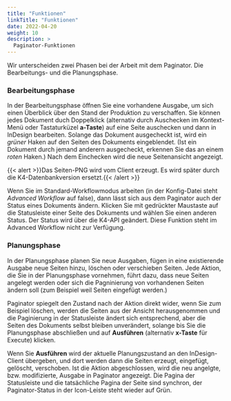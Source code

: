 ```yaml
---
title: "Funktionen"
linkTitle: "Funktionen"
date: 2022-04-20
weight: 10
description: >
  Paginator-Funktionen
---
```

Wir unterscheiden zwei Phasen bei der Arbeit mit dem Paginator. Die Bearbeitungs- und die Planungsphase.

### Bearbeitungsphase
In der Bearbeitungsphase öffnen Sie eine vorhandene Ausgabe, um sich einen Überblick über den Stand der Produktion zu verschaffen. Sie können jedes Dokument duch Doppelklick (alternativ durch Auschecken im Kontext-Menü oder Tastaturküzel **a-Taste**) auf eine Seite auschecken und dann in InDesign bearbeiten. Solange das Dokument ausgecheckt ist, wird ein *grüner* Haken auf den Seiten des Dokuments eingeblendet. (Ist ein Dokument durch jemand anderern ausgecheckt, erkennen Sie das an einem *roten* Haken.)
Nach dem Einchecken wird die neue Seitenansicht angezeigt.

{{< alert >}}Das Seiten-PNG wird vom Client erzeugt. Es wird später durch die K4-Datenbankversion ersetzt.{{< /alert >}}

Wenn Sie im Standard-Workflowmodus arbeiten (in der Konfig-Datei steht *Advanced Workflow* auf false), dann lässt sich aus dem Paginator auch der Status eines Dokuments ändern. Klicken Sie mit gedrückter Maustaste auf die Statusleiste einer Seite des Dokuments und wählen Sie einen anderen Status. Der Status wird über die K4-API geändert. Diese Funktion steht im Advanced Workflow nicht zur Verfügung.


### Planungsphase
In der Planungsphase planen Sie neue Ausgaben, fügen in eine existierende Ausgabe neue Seiten hinzu, löschen oder verschieben Seiten. 
Jede Aktion, die Sie in der Planungsphase vornehmen, führt dazu, dass neue Seiten angelegt werden oder sich die Pagninierung von vorhandenen Seiten ändern soll (zum Beispiel weil Seiten eingefügt werden.)

Paginator spiegelt den Zustand nach der Aktion direkt wider, wenn Sie zum Beispiel löschen, werden die Seiten aus der Ansicht herausgenommen und die Paginierung in der Statusleiste ändert sich entsprechend, aber die Seiten des Dokuments selbst bleiben unverändert, solange bis Sie die Planungsphase abschließen und auf **Ausführen** (alternativ **x-Taste** für Execute) klicken. 

Wenn Sie **Ausführen** wird der aktuelle Planungszustand an den InDesign-Client übergeben, und dort werden dann die Seiten erzeugt, eingefügt, gelöscht, verschoben. Ist die Aktion abgeschlossen, wird die neu angelgte, bzw. modifizierte, Ausgabe in Paginator angezeigt. Die Pagina der Statusleiste und die tatsächliche Pagina der Seite sind synchron, der Paginator-Status in der Icon-Leiste steht wieder auf Grün.


